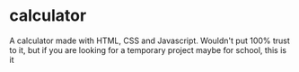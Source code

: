 # calculator
A calculator made with HTML, CSS and Javascript. Wouldn't put 100% trust to it, but if you are looking for a temporary project maybe for school, this is it

